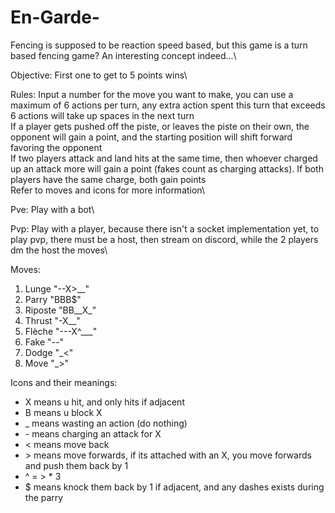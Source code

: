 # En-Garde-
Fencing is supposed to be reaction speed based, but this game is a turn based fencing game? An interesting concept indeed...\

Objective:
First one to get to 5 points wins\

Rules:
Input a number for the move you want to make, you can use a maximum of 6 actions per turn, any extra action spent this turn that exceeds 6 actions will take up spaces in the next turn\
If a player gets pushed off the piste, or leaves the piste on their own, the opponent will gain a point, and the starting position will shift forward favoring the opponent\
If two players attack and land hits at the same time, then whoever charged up an attack more will gain a point (fakes count as charging attacks). If both players have the same charge, both gain points\
Refer to moves and icons for more information\

Pve:
Play with a bot\

Pvp:
Play with a player, because there isn't a socket implementation yet, to play pvp, there must be a host, then stream on discord, while the 2 players dm the host the moves\

Moves:
1. Lunge "--X>__"
2. Parry "BBB$"
3. Riposte "BB__X_"
4. Thrust "-X__"
5. Flèche "---X^___"
6. Fake "--"
7. Dodge "_<"
8. Move "_>"

Icons and their meanings:
- X means u hit, and only hits if adjacent 
- B means u block X
- \_  means wasting an action (do nothing)
- \- means charging an attack for X
- < means move back
- \> means move forwards, if its attached with an X, you move forwards and push them back by 1
- ^ = > * 3
- $ means knock them back by 1 if adjacent, and any dashes exists during the parry
